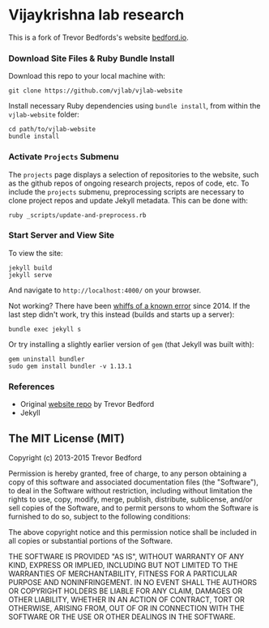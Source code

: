 # Vijaykrishna lab research
This is a fork of Trevor Bedfords's website [bedford.io](http://bedford.io).

### Download Site Files & Ruby Bundle Install

Download this repo to your local machine with:

```
git clone https://github.com/vjlab/vjlab-website
```

Install necessary Ruby dependencies using `bundle install`, from within the `vjlab-website` folder:

```
cd path/to/vjlab-website
bundle install
```

### Activate `Projects` Submenu

The `projects` page displays a selection of repositories to the website, such as the github repos of ongoing research projects, repos of code, etc. To include the `projects` submenu, preprocessing scripts are necessary to clone project repos and update Jekyll metadata. This can be done with:

```
ruby _scripts/update-and-preprocess.rb
```

### Start Server and View Site

To view the site: 
```
jekyll build
jekyll serve
```
And navigate to `http://localhost:4000/` on your browser. 

Not working? There have been [whiffs of a known error](https://github.com/jekyll/jekyll/issues/3084) since 2014. If the last step didn't work, try this instead (builds and starts up a server):

```
bundle exec jekyll s
```

Or try installing a slightly earlier version of `gem` (that Jekyll was built with):

```
gem uninstall bundler
sudo gem install bundler -v 1.13.1
```

### References
 - Original [website repo](https://github.com/blab/blotter) by Trevor Bedford
 - Jekyll

## The MIT License (MIT)

Copyright (c) 2013-2015 Trevor Bedford

Permission is hereby granted, free of charge, to any person obtaining a copy of this software and associated documentation files (the "Software"), to deal in the Software without restriction, including without limitation the rights to use, copy, modify, merge, publish, distribute, sublicense, and/or sell copies of the Software, and to permit persons to whom the Software is furnished to do so, subject to the following conditions:

The above copyright notice and this permission notice shall be included in all copies or substantial portions of the Software.

THE SOFTWARE IS PROVIDED "AS IS", WITHOUT WARRANTY OF ANY KIND, EXPRESS OR IMPLIED, INCLUDING BUT NOT LIMITED TO THE WARRANTIES OF MERCHANTABILITY, FITNESS FOR A PARTICULAR PURPOSE AND NONINFRINGEMENT. IN NO EVENT SHALL THE AUTHORS OR COPYRIGHT HOLDERS BE LIABLE FOR ANY CLAIM, DAMAGES OR OTHER LIABILITY, WHETHER IN AN ACTION OF CONTRACT, TORT OR OTHERWISE, ARISING FROM, OUT OF OR IN CONNECTION WITH THE SOFTWARE OR THE USE OR OTHER DEALINGS IN THE SOFTWARE.
